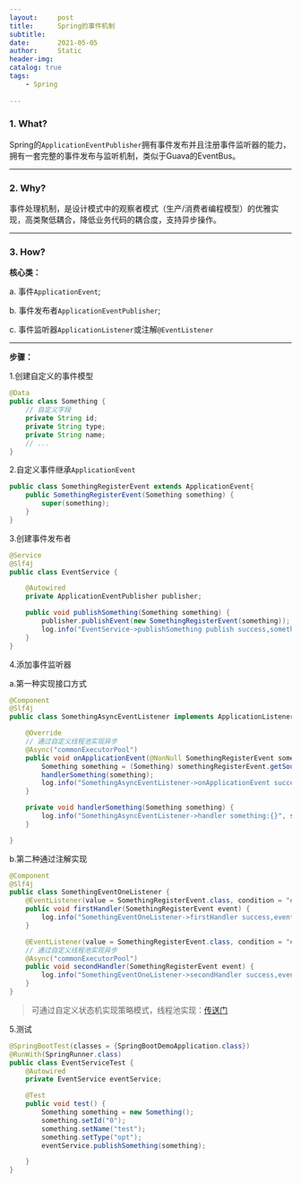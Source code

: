 ```yaml
---
layout:     post
title:      Spring的事件机制
subtitle:   
date:       2021-05-05
author:     Static
header-img: 
catalog: true
tags:
    - Spring
    
---
```


### 1. What?

Spring的`ApplicationEventPublisher`拥有事件发布并且注册事件监听器的能力，拥有一套完整的事件发布与监听机制，类似于Guava的EventBus。

---

### 2. Why?

事件处理机制，是设计模式中的观察者模式（生产/消费者编程模型）的优雅实现，高类聚低耦合，降低业务代码的耦合度，支持异步操作。

---

### 3. How?

**核心类：**

a. 事件`ApplicationEvent`; 

b. 事件发布者`ApplicationEventPublisher`; 

c. 事件监听器`ApplicationListener`或注解`@EventListener`

---

**步骤：**

1.创建自定义的事件模型

```java
@Data
public class Something {
    // 自定义字段
    private String id;
    private String type;
    private String name;
    // ...
}
```

2.自定义事件继承`ApplicationEvent`

```java
public class SomethingRegisterEvent extends ApplicationEvent{
    public SomethingRegisterEvent(Something something) {
        super(something);
    }
}
```

3.创建事件发布者

```java
@Service
@Slf4j
public class EventService {

    @Autowired
    private ApplicationEventPublisher publisher;

    public void publishSomething(Something something) {
        publisher.publishEvent(new SomethingRegisterEvent(something));
        log.info("EventService->publishSomething publish success,something:{}", something);
    }
}
```

4.添加事件监听器

a.第一种实现接口方式

```java
@Component
@Slf4j
public class SomethingAsyncEventListener implements ApplicationListener<SomethingRegisterEvent> {

    @Override
    // 通过自定义线程池实现异步
    @Async("commonExecutorPool")
    public void onApplicationEvent(@NonNull SomethingRegisterEvent somethingRegisterEvent) {
        Something something = (Something) somethingRegisterEvent.getSource();
        handlerSomething(something);
        log.info("SomethingAsyncEventListener->onApplicationEvent success");
    }

    private void handlerSomething(Something something) {
        log.info("SomethingAsyncEventListener->handler something:{}", something);
    }

}
```

b.第二种通过注解实现

```java
@Component
@Slf4j
public class SomethingEventOneListener {
    @EventListener(value = SomethingRegisterEvent.class, condition = "#event.source.type=='opt'")
    public void firstHandler(SomethingRegisterEvent event) {
        log.info("SomethingEventOneListener->firstHandler success,event:{}", event);
    }

    @EventListener(value = SomethingRegisterEvent.class, condition = "#event.source.type=='opt'")
    // 通过自定义线程池实现异步
    @Async("commonExecutorPool")
    public void secondHandler(SomethingRegisterEvent event) {
        log.info("SomethingEventOneListener->secondHandler success,event:{}", event);
    }
}
```
> 可通过自定义状态机实现策略模式，线程池实现：[传送门](http://whvixd.com/2021/04/25/MDC/)

5.测试

```java
@SpringBootTest(classes = {SpringBootDemoApplication.class})
@RunWith(SpringRunner.class)
public class EventServiceTest {
    @Autowired
    private EventService eventService;

    @Test
    public void test() {
        Something something = new Something();
        something.setId("0");
        something.setName("test");
        something.setType("opt");
        eventService.publishSomething(something);

    }
}
```